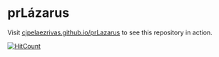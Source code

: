 prLázarus
=========

Visit [cjpelaezrivas.github.io/prLazarus](http://prlazarus.tk) to see this repository in action.

[![HitCount](http://hits.dwyl.io/cjpelaezrivas/prLazarus.svg)](http://hits.dwyl.io/cjpelaezrivas/prLazarus)
